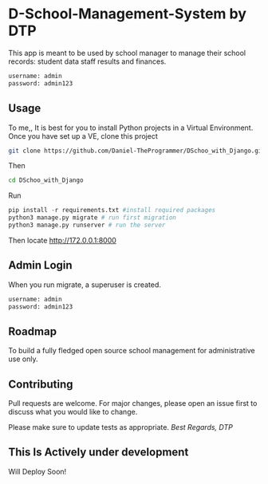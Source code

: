 # D-School-Management-System by DTP

This app is meant to be used by school manager to manage their school records:
student data
staff
results and
finances.


```bash
username: admin
password: admin123
```

## Usage
To me,, It is best for you to install Python projects in a Virtual Environment. Once you have set up a VE, clone this project

```bash
git clone https://github.com/Daniel-TheProgrammer/DSchoo_with_Django.git
```
Then

```bash
cd DSchoo_with_Django
```
Run

```python
pip install -r requirements.txt #install required packages
python3 manage.py migrate # run first migration
python3 manage.py runserver # run the server
```
Then locate http://172.0.0.1:8000

## Admin Login
When you run migrate, a superuser is created.
```bash
username: admin
password: admin123
```

## Roadmap
To build a fully fledged open source school management for administrative use only.

## Contributing
Pull requests are welcome. For major changes, please open an issue first to discuss what you would like to change.

Please make sure to update tests as appropriate.
<i>Best Regards, DTP</i>

## This Is Actively under development

Will Deploy Soon!